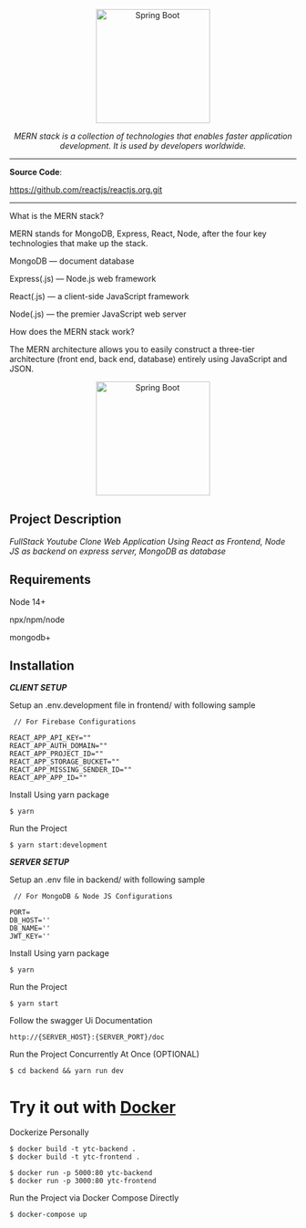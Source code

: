 <p align="center">
  <a href="https://www.kindpng.com/picc/m/95-956807_mern-stack-developer-hd-png-download.png"><img src="https://upload.wikimedia.org/wikipedia/commons/9/94/MERN-logo.png" alt="Spring Boot" height="200"></a>
</p>

<p align="center">
    <em>MERN stack is a collection of technologies that enables faster application development. It is used by developers worldwide. </em>
</p>

---

**Source Code**:

https://github.com/reactjs/reactjs.org.git

---

What is the MERN stack?

MERN stands for MongoDB, Express, React, Node, after the four key technologies that make up the stack.

MongoDB — document database

Express(.js) — Node.js web framework

React(.js) — a client-side JavaScript framework

Node(.js) — the premier JavaScript web server

How does the MERN stack work?

The MERN architecture allows you to easily construct a three-tier architecture (front end, back end, database) entirely using JavaScript and JSON.


<p align="center">
  <a href="https://webimages.mongodb.com/_com_assets/cms/mern-stack-b9q1kbudz0.png?auto=format%2Ccompress"><img src="https://webimages.mongodb.com/_com_assets/cms/mern-stack-b9q1kbudz0.png?auto=format%2Ccompress" alt="Spring Boot" height="200"></a>
</p>


## Project Description

_FullStack Youtube Clone Web Application Using React as Frontend, Node JS as backend on express server, MongoDB as database_

## Requirements

Node 14+

npx/npm/node

mongodb+

## Installation

<div class="termy">

***CLIENT SETUP***

Setup an .env.development file in frontend/ with following sample
```console
 // For Firebase Configurations

REACT_APP_API_KEY=""
REACT_APP_AUTH_DOMAIN=""
REACT_APP_PROJECT_ID=""
REACT_APP_STORAGE_BUCKET=""
REACT_APP_MISSING_SENDER_ID=""
REACT_APP_APP_ID=""
```
</div>

<div class="termy">

Install Using yarn package

```console
$ yarn
```
</div>

<div class="termy">

Run the Project
```console
$ yarn start:development
```
</div>


<div class="termy">


***SERVER SETUP***

Setup an .env file in backend/ with following sample
```console
 // For MongoDB & Node JS Configurations

PORT=
DB_HOST=''
DB_NAME=''
JWT_KEY=''

```
</div>

<div class="termy">

Install Using yarn package

```console
$ yarn
```
</div>

<div class="termy">

Run the Project
```console
$ yarn start
```
</div>


<div class="termy">

Follow the swagger Ui Documentation
```console
http://{SERVER_HOST}:{SERVER_PORT}/doc
```
</div>

<div class="termy">

Run the Project Concurrently At Once (OPTIONAL)

```console
$ cd backend && yarn run dev
```

</div>

# Try it out with [Docker](https://www.docker.com/)

<div class="termy">

Dockerize Personally

```console
$ docker build -t ytc-backend .
$ docker build -t ytc-frontend .

$ docker run -p 5000:80 ytc-backend 
$ docker run -p 3000:80 ytc-frontend 
```

</div>

<div class="termy">

Run the Project via Docker Compose Directly

```console
$ docker-compose up 
```

</div>
